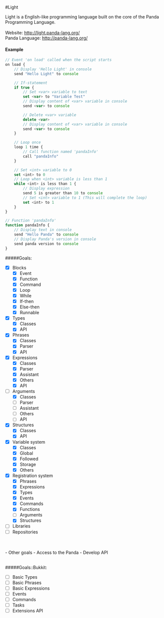#Light

Light is a English-like programming language built on the core of the Panda Programming Language.
<br>
<br>
Website: http://light.panda-lang.org/
<br>
Panda Language: http://panda-lang.org/
<br>
#### Example
```javascript
// Event 'on load' called when the script starts
on load {
    // Display 'Hello Light' in console
    send "Hello Light" to console

    // If-statement
    if true {
        // Set <var> variable to text
        set <var> to "Variable Test"
        // Display content of <var> variable in console
        send <var> to console

        // Delete <var> variable
        delete <var>
        // Display content of <var> variable in console
        send <var> to console
    }

    // Loop once
    loop 1 time {
        // Call function named 'pandaInfo'
        call "pandaInfo"
    }

    // Set <int> variable to 0
    set <int> to 0
    // Loop when <int> variable is less than 1
    while <int> is less than 1 {
        // Display expression
        send 5 is greater than 10 to console
        // Set <int> variable to 1 (This will complete the loop)
        set <int> to 1
    }
}

// Function 'pandaInfo'
function pandaInfo {
    // Display text in console
    send "Hello Panda" to console
    // Display Panda's version in console
    send panda version to console
}
```
#####Goals:
- [x] Blocks
  - [x] Event
  - [x] Function
  - [x] Command
  - [x] Loop
  - [x] While
  - [x] If-then
  - [x] Else-then
  - [x] Runnable
- [x] Types
  - [x] Classes
  - [x] API
- [x] Phrases
  - [x] Classes
  - [x] Parser
  - [x] API
- [x] Expressions
  - [x] Classes
  - [x] Parser
  - [x] Assistant
  - [x] Others
  - [x] API
- [ ] Arguments
  - [x] Classes
  - [ ] Parser
  - [ ] Assistant
  - [ ] Others
  - [ ] API
- [x] Structures
  - [x] Classes
  - [x] API
- [x] Variable system
  - [x] Classes
  - [x] Global
  - [x] Followed
  - [x] Storage
  - [x] Others
- [x] Registration system
  - [x] Phrases
  - [x] Expressions
  - [x] Types
  - [x] Events
  - [x] Commands
  - [x] Functions
  - [ ] Arguments
  - [x] Structures
- [ ] Libraries
- [ ] Repositories
<br>
<br>
- Other goals
  - Access to the Panda
  - Develop API
<br>
<br>

#####Goals::Bukkit:
- [ ] Basic Types
- [ ] Basic Phrases
- [ ] Basic Expressions
- [ ] Events
- [ ] Commands
- [ ] Tasks
- [ ] Extensions API